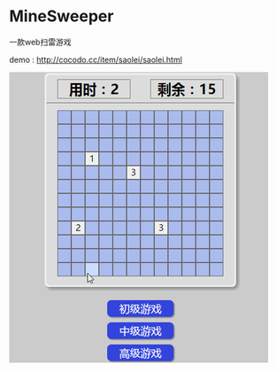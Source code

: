 # MineSweeper
一款web扫雷游戏

demo : http://cocodo.cc/item/saolei/saolei.html

![demo](https://github.com/johenrre/MineSweeper/blob/master/demo.gif)
